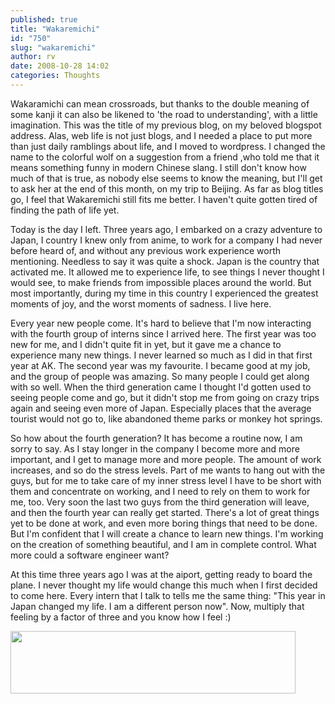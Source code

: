 ```yaml
---
published: true
title: "Wakaremichi"
id: "750"
slug: "wakaremichi"
author: rv
date: 2008-10-28 14:02
categories: Thoughts
---
```

Wakaramichi can mean crossroads, but thanks to the double meaning of some kanji it can also be likened to 'the road to understanding', with a little imagination. This was the title of my previous blog, on my beloved blogspot address. Alas, web life is not just blogs, and I needed a place to put more than just daily ramblings about life, and I moved to wordpress. I changed the name to the colorful wolf on a suggestion from a friend ,who told me that it means something funny in modern Chinese slang. I still don't know how much of that is true, as nobody else seems to know the meaning, but I'll get to ask her at the end of this month, on my trip to Beijing. As far as blog titles go, I feel that Wakaremichi still fits me better. I haven't quite gotten tired of finding the path of life yet. 

Today is the day I left. Three years ago, I embarked on a crazy adventure to Japan, I country I knew only from anime, to work for a company I had never before heard of, and without any previous work experience worth mentioning. Needless to say it was quite a shock. Japan is the country that activated me. It allowed me to experience life, to see things I never thought I would see, to make friends from impossible places around the world. But most importantly, during my time in this country I experienced the greatest moments of joy, and the worst moments of sadness. I live here. 

Every year new people come. It's hard to believe that I'm now interacting with the fourth group of interns since I arrived here. The first year was too new for me, and I didn't quite fit in yet, but it gave me a chance to experience many new things. I never learned so much as I did in that first year at AK. The second year was my favourite. I became good at my job, and the group of people was amazing. So many people I could get along with so well. When the third generation came I thought I'd gotten used to seeing people come and go, but it didn't stop me from going on crazy trips again and seeing even more of Japan. Especially places that the average tourist would not go to, like abandoned theme parks or monkey hot springs. 

So how about the fourth generation? It has become a routine now, I am sorry to say. As I stay longer in the company I become more and more important, and I get to manage more and more people. The amount of work increases, and so do the stress levels. Part of me wants to hang out with the guys, but for me to take care of my inner stress level I have to be short with them and concentrate on working, and I need to rely on them to work for me, too. Very soon the last two guys from the third generation will leave, and then the fourth year can really get started. There's a lot of great things yet to be done at work, and even more boring things that need to be done. But I'm confident that I will create a chance to learn new things. I'm working on the creation of something beautiful, and I am in complete control. What more could a software engineer want?

At this time three years ago I was at the aiport, getting ready to board the plane. I never thought my life would change this much when I first decided to come here. Every intern that I talk to tells me the same thing: "This year in Japan changed my life. I am a different person now". Now, multiply that feeling by a factor of three and you know how I feel :)

<img class="aligncenter size-full wp-image-751" title="gse_multipart61441" src="https://s3.amazonaws.com/cfwblog/uploads/2008/10/gse_multipart61441.jpg" alt="" width="456" height="100" />